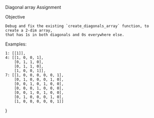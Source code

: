 Diagonal array Assignment

Objective

    Debug and fix the existing `create_diagonals_array` function, to create a 2-dim array,
    that has 1s in both diagonals and 0s everywhere else.

Examples:

	
    1: [[1]],
    4: [[1, 0, 0, 1],
        [0, 1, 1, 0],
        [0, 1, 1, 0],
        [1, 0, 0, 1]],
    7: [[1, 0, 0, 0, 0, 0, 1],
        [0, 1, 0, 0, 0, 1, 0],
        [0, 0, 1, 0, 1, 0, 0],
        [0, 0, 0, 1, 0, 0, 0],
        [0, 0, 1, 0, 1, 0, 0],
        [0, 1, 0, 0, 0, 1, 0],
        [1, 0, 0, 0, 0, 0, 1]]
}
